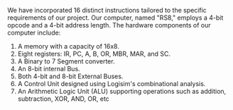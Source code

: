 We have incorporated 16 distinct instructions tailored to the specific requirements of 
our project. Our computer, named "RS8," employs a 4-bit opcode and a 4-bit address 
length. The hardware components of our computer include:
1. A memory with a capacity of 16x8.
2. Eight registers: IR, PC, A, B, OR, MBR, MAR, and SC.
3. A Binary to 7 Segment converter.
4. An 8-bit internal Bus.
5. Both 4-bit and 8-bit External Buses.
6. A Control Unit designed using Logisim's combinational analysis.
7. An Arithmetic Logic Unit (ALU) supporting operations such as addition, 
subtraction, XOR, AND, OR, etc
